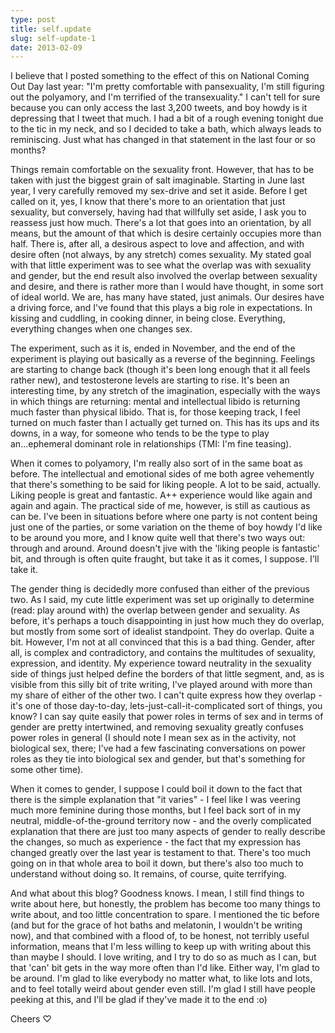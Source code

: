 ```yaml
---
type: post
title: self.update
slug: self-update-1
date: 2013-02-09
---
```


I believe that I posted something to the effect of this on National Coming Out Day last year: "I'm pretty comfortable with pansexuality, I'm still figuring out the polyamory, and I'm terrified of the transexuality."  I can't tell for sure because you can only access the last 3,200 tweets, and boy howdy is it depressing that I tweet that much.  I had a bit of a rough evening tonight due to the tic in my neck, and so I decided to take a bath, which always leads to reminiscing.  Just what has changed in that statement in the last four or so months?

Things remain comfortable on the sexuality front.  However, that has to be taken with just the biggest grain of salt imaginable.  Starting in June last year, I very carefully removed my sex-drive and set it aside.  Before I get called on it, yes, I know that there's more to an orientation that just sexuality, but conversely, having had that willfully set aside, I ask you to reassess just how much.  There's a lot that goes into an orientation, by all means, but the amount of that which is desire certainly occupies more than half.  There is, after all, a desirous aspect to love and affection, and with desire often (not always, by any stretch) comes sexuality.  My stated goal with that little experiment was to see what the overlap was with sexuality and gender, but the end result also involved the overlap between sexuality and desire, and there is rather more than I would have thought, in some sort of ideal world.  We are, has many have stated, just animals.  Our desires have a driving force, and I've found that this plays a big role in expectations.  In kissing and cuddling, in cooking dinner, in being close.  Everything, everything changes when one changes sex.

The experiment, such as it is, ended in November, and the end of the experiment is playing out basically as a reverse of the beginning.  Feelings are starting to change back (though it's been long enough that it all feels rather new), and testosterone levels are starting to rise.  It's been an interesting time, by any stretch of the imagination, especially with the ways in which things are returning: mental and intellectual libido is returning much faster than physical libido.  That is, for those keeping track, I feel turned on much faster than I actually get turned on.  This has its ups and its downs, in a way, for someone who tends to be the type to play an...ephemeral dominant role in relationships (TMI: I'm fine teasing).

When it comes to polyamory, I'm really also sort of in the same boat as before.  The intellectual and emotional sides of me both agree vehemently that there's something to be said for liking people.  A lot to be said, actually.  Liking people is great and fantastic.  A++ experience would like again and again and again.  The practical side of me, however, is still as cautious as can be.  I've been in situations before where one party is not content being just one of the parties, or some variation on the theme of boy howdy I'd like to be around you more, and I know quite well that there's two ways out: through and around.  Around doesn't jive with the 'liking people is fantastic' bit, and through is often quite fraught, but take it as it comes, I suppose.  I'll take it.

The gender thing is decidedly more confused than either of the previous two.  As I said, my cute little experiment was set up originally to determine (read: play around with) the overlap between gender and sexuality.  As before, it's perhaps a touch disappointing in just how much they do overlap, but mostly from some sort of idealist standpoint.  They do overlap.  Quite a bit.  However, I'm not at all convinced that this is a bad thing.  Gender, after all, is complex and contradictory, and contains the multitudes of sexuality, expression, and identity.  My experience toward neutrality in the sexuality side of things just helped define the borders of that little segment, and, as is visible from this silly bit of trite writing, I've played around with more than my share of either of the other two.  I can't quite express how they overlap - it's one of those day-to-day, lets-just-call-it-complicated sort of things, you know?  I can say quite easily that power roles in terms of sex and in terms of gender are pretty intertwined, and removing sexuality greatly confuses power roles in general (I should note I mean sex as in the activity, not biological sex, there; I've had a few fascinating conversations on power roles as they tie into biological sex and gender, but that's something for some other time).

When it comes to gender, I suppose I could boil it down to the fact that there is the simple explanation that "it varies" - I feel like I was veering much more feminine during those months, but I feel back sort of in my neutral, middle-of-the-ground territory now - and the overly complicated explanation that there are just too many aspects of gender to really describe the changes, so much as experience - the fact that my expression has changed greatly over the last year is testament to that.  There's too much going on in that whole area to boil it down, but there's also too much to understand without doing so.  It remains, of course, quite terrifying.

And what about this blog?  Goodness knows.  I mean, I still find things to write about here, but honestly, the problem has become too many things to write about, and too little concentration to spare.  I mentioned the tic before (and but for the grace of hot baths and melatonin, I wouldn't be writing now), and that combined with a flood of, to be honest, not terribly useful information, means that I'm less willing to keep up with writing about this than maybe I should.  I love writing, and I try to do so as much as I can, but that 'can' bit gets in the way more often than I'd like.  Either way, I'm glad to be around.  I'm glad to like everybody no matter what, to like lots and lots, and to feel totally weird about gender even still.  I'm glad I still have people peeking at this, and I'll be glad if they've made it to the end :o)

Cheers &#x2661;

